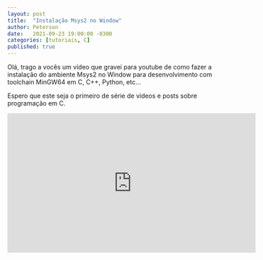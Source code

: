 ```yaml
---
layout: post
title:  "Instalação Msys2 no Window"
author: Peterson
date:   2021-09-23 19:00:00 -0300
categories: [tutoriais, C]
published: true
---
```


Olá, trago a vocês um vídeo que gravei para youtube de como fazer a instalação do ambiente Msys2 no Window para desenvolvimento com toolchain MinGW64 em C, C++, Python, etc...

Espero que este seja o primeiro de série de vídeos e posts sobre programação em C.

<iframe style="padding-top = 20px; padding-bottom = 20px" width="560" height="315" src="https://www.youtube.com/embed/wvETU3rHp5s" title="YouTube video player" frameborder="0" allow="accelerometer; autoplay; clipboard-write; encrypted-media; gyroscope; picture-in-picture" allowfullscreen></iframe>
